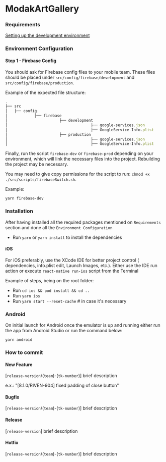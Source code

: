 # ModakArtGallery
### Requirements

[Setting up the development environment](https://reactnative.dev/docs/environment-setup)

### Environment Configuration

#### Step 1 - Firebase Config

You should ask for Firebase config files to your mobile team. These files should be placed under `src/config/firebase/development` and `src/config/firebase/production`.

Example of the expected file structure:

```js
.
├── src
│   ├── config
│            ├── firebase
│                       ├── development
│                                     ├── google-services.json
│                                     ├── GoogleService-Info.plist
│                       ├── production
│                                     ├── google-services.json
│                                     ├── GoogleService-Info.plist
```

Finally, run the script `firebase-dev` or `firebase-prod` depending on your environment, which will link the necessary files into the project. Rebuilding the project may be necessary.

You may need to give copy permissions for the script to run: `chmod +x ./src/scripts/firebaseSwitch.sh`.

Example:

```
yarn firebase-dev
```

### Installation

After having installed all the required packages mentioned on `Requirements` section and done all the `Environment Configuration`

- Run `yarn` or `yarn install` to install the dependencies

#### iOS

For iOS preferably, use the XCode IDE for better project control ( dependencies, info.plist edit, Launch Images, etc.). Either use the IDE run action or execute `react-native run-ios` script from the Terminal

Example of steps, being on the root folder:

- Run `cd ios && pod install && cd ..`
- Run `yarn ios`
- Run `yarn start --reset-cache` # in case it's necessary

### Android

On initial launch for Android once the emulator is up and running either run the app from Android Studio or run the command below:

```
yarn android
```

### How to commit
#### New Feature
[`release-version`/(`team`)-(`tk-number`)] brief description

e.x.: "[8.1.0/RIVEN-904] fixed padding of close button"
#### Bugfix
[`release-version`/(`team`)-(`tk-number`)] brief description
#### Release
[`release-version`] brief description
#### Hotfix
[`release-version`/(`team`)-(`tk-number`)] brief description

